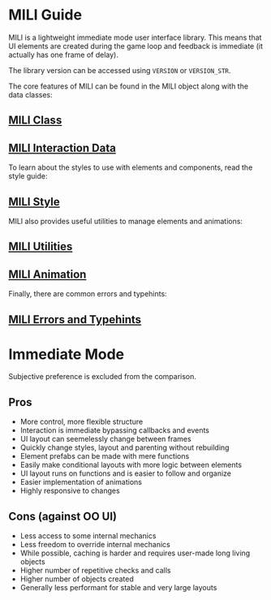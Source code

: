 # MILI Guide

MILI is a lightweight immediate mode user interface library. This means that UI elements are created during the game loop and feedback is immediate (it actually has one frame of delay).

The library version can be accessed using `VERSION` or `VERSION_STR`.

The core features of MILI can be found in the MILI object along with the data classes:

## [MILI Class](https://github.com/damusss/mili/blob/main/guide/mili.md)

## [MILI Interaction Data](https://github.com/damusss/mili/blob/main/guide/data.md)

To learn about the styles to use with elements and components, read the style guide:

## [MILI Style](https://github.com/damusss/mili/blob/main/guide/style.md)

MILI also provides useful utilities to manage elements and animations:

## [MILI Utilities](https://github.com/damusss/mili/blob/main/guide/utility.md)

## [MILI Animation](https://github.com/damusss/mili/blob/main/guide/animation.md)

Finally, there are common errors and typehints:

## [MILI Errors and Typehints](https://github.com/damusss/mili/blob/main/guide/extra.md)

# Immediate Mode

Subjective preference is excluded from the comparison.

## Pros

- More control, more flexible structure
- Interaction is immediate bypassing callbacks and events
- UI layout can seemelessly change between frames
- Quickly change styles, layout and parenting without rebuilding
- Element prefabs can be made with mere functions
- Easily make conditional layouts with more logic between elements
- UI layout runs on functions and is easier to follow and organize
- Easier implementation of animations
- Highly responsive to changes

## Cons (against OO UI)

- Less access to some internal mechanics
- Less freedom to override internal mechanics
- While possible, caching is harder and requires user-made long living objects
- Higher number of repetitive checks and calls
- Higher number of objects created
- Generally less performant for stable and very large layouts
